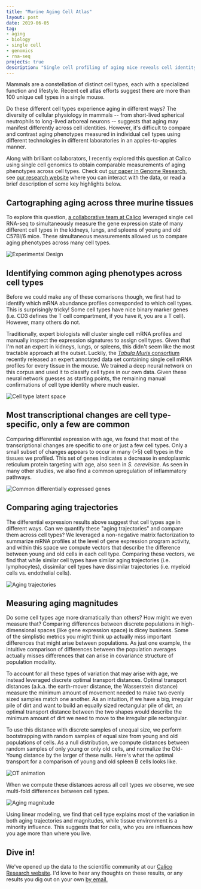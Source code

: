 ```yaml
---
title: "Murine Aging Cell Atlas"
layout: post
date: 2019-06-05
tag:
- aging
- biology
- single cell
- genomics
- rna-seq
projects: true
description: "Single cell profiling of aging mice reveals cell identity and tissue-specific trajectories of aging"
---
```


Mammals are a constellation of distinct cell types, each with a specialized function and lifestyle.
Recent cell atlas efforts suggest there are more than 100 unique cell types in a single mouse.

Do these different cell types experience aging in different ways?
The diversity of cellular physiology in mammals -- from short-lived spherical neutrophils to long-lived arboreal neurons -- suggests that aging may manifest differently across cell identities.
However, it's difficult to compare and contrast aging phenotypes measured in individual cell types using different technologies in different laboratories in an apples-to-apples manner.

Along with brilliant collaborators, I recently explored this question at Calico using single cell genomics to obtain comparable measurements of aging phenotypes across cell types.
Check out [our paper in Genome Research](https://genome.cshlp.org/content/29/12/2088), see [our research website](http://mca.research.calicolabs.com/) where you can interact with the data, or read a brief description of some key highlights below.

## Cartographing aging across three murine tissues

To explore this question, [a collaborative team at Calico](http://mca.research.calicolabs.com) leveraged single cell RNA-seq to simultaneously measure the gene expression state of many different cell types in the kidneys, lungs, and spleens of young and old C57Bl/6 mice.
These simultaneous measurements allowed us to compare aging phenotypes across many cell types.

![Experimental Design](http://mca.research.calicolabs.com/content/images/exp_design.png)

## Identifying common aging phenotypes across cell types

Before we could make any of these comarisons though, we first had to identify which mRNA abundance profiles corresponded to which cell types.
This is surprisingly tricky!
Some cell types have nice binary marker genes (i.e. CD3 defines the T cell compartment, if you have it, you are a T cell).
However, many others do not.

Traditionally, expert biologists will cluster single cell mRNA profiles and manually inspect the expression signatures to assign cell types.
Given that I'm not an expert in kidneys, lungs, or spleens, this didn't seem like the most tractable approach at the outset.
Luckily, the [*Tabula Muris* consortium](https://tabula-muris.ds.czbiohub.org/) recently released an expert annotated data set containing single cell mRNA profiles for every tissue in the mouse.
We trained a deep neural network on this corpus and used it to classify cell types in our own data.
Given these neural network guesses as starting points, the remaining manual confirmations of cell type identity where much easier.

![Cell type latent space](http://mca.research.calicolabs.com/content/images/web_subtypes.png)

## Most transcriptional changes are cell type-specific, only a few are common

Comparing differential expression with age, we found that most of the transcriptional changes are specific to one or just a few cell types.
Only a small subset of changes appears to occur in many (>5) cell types in the tissues we profiled.
This set of genes indicates a decrease in endoplasmic reticulum protein targeting with age, also seen in *S. cerevisiae*.
As seen in many other studies, we also find a common upregulation of inflammatory pathways.  

![Common differentially expressed genes](http://mca.research.calicolabs.com/content/images/web_common_diffex.png)


## Comparing aging trajectories

The differential expression results above suggest that cell types age in different ways.
Can we quantify these "aging trajectories" and compare them across cell types?
We leveraged a non-negative matrix factorization to summarize mRNA profiles at the level of gene expression program activity, and within this space we compute vectors that describe the difference between young and old cells in each cell type.
Comparing these vectors, we find that while similar cell types have similar aging trajectories (i.e. lymphocytes), dissimilar cell types have dissimilar trajectories (i.e. myeloid cells vs. endothelial cells).

![Aging trajectories](http://mca.research.calicolabs.com/content/images/web_aging_vec.png)

## Measuring aging magnitudes

Do some cell types age more dramatically than others?
How might we even measure that?
Comparing differences between discrete populations in high-dimensional spaces (like gene expression space) is dicey business.
Some of the simplistic metrics you might think up actually miss important differences that might arise between populations.
As just one example, the intuitive comparison of differences between the population averages actually misses differences that can arise in covariance structure of population modality.

To account for all these types of variation that may arise with age, we instead leveraged discrete optimal transport distances.
Optimal transport distances (a.k.a. the earth-mover distance, the Wasserstein distance) measure the minimum amount of movement needed to make two evenly sized samples match one another.
As an intuition, if we have a big, irregular pile of dirt and want to build an equally sized rectangular pile of dirt, an optimal transport distance between the two shapes would describe the minimum amount of dirt we need to move to the irregular pile rectangular.

To use this distance with discrete samples of unequal size, we perform bootstrapping with random samples of equal size from young and old populations of cells.
As a null distribution, we compute distances between random samples of only young or only old cells, and normalize the Old-Young distance by the larger of these nulls.
Here's what the optimal transport for a comparison of young and old spleen B cells looks like.

![OT animation](http://mca.research.calicolabs.com/content/images/animated_ot_transparent.gif)

When we compute these distances across all cell types we observe, we see multi-fold differences between cell types.

![Aging magnitude](http://mca.research.calicolabs.com/content/images/web_aging_mag.png)

Using linear modeling, we find that cell type explains most of the variation in both aging trajectories and magnitudes, while tissue environment is a minority influence.
This suggests that for cells, who you are influences how you age more than where you live.

## Dive in!

We've opened up the data to the scientific community at our [Calico Research website](http://mca.research.calicolabs.com/).
I'd love to hear any thoughts on these results, or any results you dig out on your own [by email.](mailto:jacobkimmel@gmail.com)

